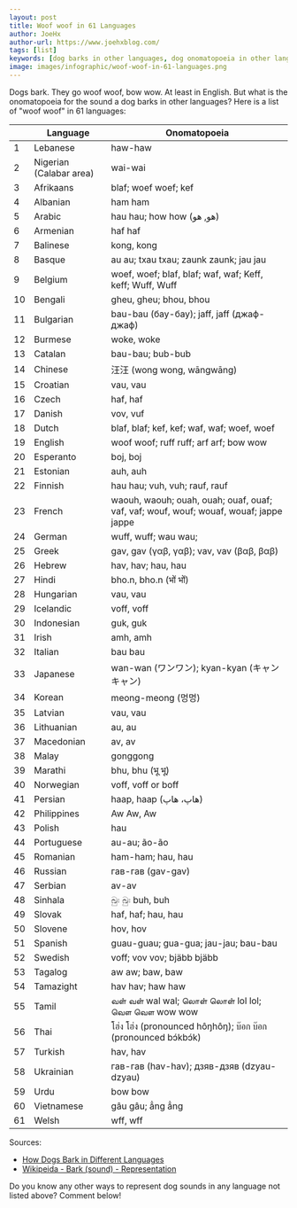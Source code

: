 ```yaml
---
layout: post
title: Woof woof in 61 Languages
author: JoeHx
author-url: https://www.joehxblog.com/
tags: [list]
keywords: [dog barks in other languages, dog onomatopoeia in other languages, woof, bark]
image: images/infographic/woof-woof-in-61-languages.png
---
```


Dogs bark. They go woof woof, bow wow. At least in English. But what is the onomatopoeia for the sound a dog barks in other languages? Here is a list of "woof woof" in 61 languages:

&nbsp; | Language | Onomatopoeia
--- | --- | ---
1 | Lebanese | haw-haw
2 | Nigerian (Calabar area) | wai-wai
3 | Afrikaans | blaf; woef woef; kef
4 | Albanian | ham ham
5 | Arabic | hau hau; how how (هو, هو)
6 | Armenian | haf haf
7 | Balinese | kong, kong
8 | Basque | au au; txau txau; zaunk zaunk; jau jau
9 | Belgium | woef, woef; blaf, blaf; waf, waf; Keff, keff; Wuff, Wuff
10 | Bengali | gheu, gheu; bhou, bhou
11 | Bulgarian | bau-bau (бау-бау); jaff, jaff (джаф-джаф)
12 | Burmese | woke, woke
13 | Catalan | bau-bau; bub-bub
14 | Chinese | 汪汪 (wong wong, wāngwāng)
15 | Croatian | vau, vau
16 | Czech | haf, haf
17 | Danish | vov, vuf
18 | Dutch | blaf, blaf; kef, kef; waf, waf; woef, woef
19 | English | woof woof; ruff ruff; arf arf; bow wow
20 | Esperanto | boj, boj
21 | Estonian | auh, auh
22 | Finnish | hau hau; vuh, vuh; rauf, rauf
23 | French | waouh, waouh; ouah, ouah; ouaf, ouaf; vaf, vaf; wouf, wouf; wouaf, wouaf; jappe jappe
24 | German | wuff, wuff; wau wau;
25 | Greek | gav, gav (γαβ, γαβ); vav, vav (βαβ, βαβ)
26 | Hebrew | hav, hav; hau, hau
27 | Hindi | bho.n, bho.n (भों भों)
28 | Hungarian | vau, vau
29 | Icelandic | voff, voff
30 | Indonesian | guk, guk
31 | Irish | amh, amh
32 | Italian | bau bau
33 | Japanese | wan-wan (ワンワン); kyan-kyan (キャンキャン)
34 | Korean | meong-meong (멍멍)
35 | Latvian | vau, vau
36 | Lithuanian | au, au
37 | Macedonian | av, av
38 | Malay | gonggong
39 | Marathi | bhu, bhu (भू भू)
40 | Norwegian | voff, voff or boff
41 | Persian | haap, haap (هاپ، هاپ)
42 | Philippines | Aw Aw, Aw
43 | Polish | hau
44 | Portuguese | au-au; ão-ão
45 | Romanian | ham-ham; hau, hau
46 | Russian | гав-гав (gav-gav)
47 | Serbian | av-av
48 | Sinhala | බුඃ බුඃ buh, buh
49 | Slovak | haf, haf; hau, hau
50 | Slovene | hov, hov
51 | Spanish | guau-guau; gua-gua; jau-jau; bau-bau
52 | Swedish | voff; vov vov; bjäbb bjäbb
53 | Tagalog | aw aw; baw, baw
54 | Tamazight | hav hav; haw haw
55 | Tamil | வள் வள்  wal wal; லொள் லொள் lol lol; வௌ வௌ wow wow
56 | Thai | โฮ่ง โฮ่ง (pronounced hôŋhôŋ); บ๊อก บ๊อก (pronounced bɔ́kbɔ́k)
57 | Turkish | hav, hav
58 | Ukrainian | гав-гав (hav-hav); дзяв-дзяв (dzyau-dzyau)
59 | Urdu | bow bow
60 | Vietnamese | gâu gâu; ẳng ẳng
61 | Welsh | wff, wff

Sources:
* [How Dogs Bark in Different Languages](https://www.psychologytoday.com/blog/canine-corner/201211/how-dogs-bark-in-different-languages)
* [Wikipeida - Bark (sound) - Representation](https://en.wikipedia.org/wiki/Bark_(sound)#Representation)

Do you know any other ways to represent dog sounds in any language not listed above? Comment below!
